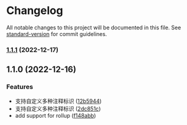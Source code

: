 # Changelog

All notable changes to this project will be documented in this file. See [standard-version](https://github.com/conventional-changelog/standard-version) for commit guidelines.

### [1.1.1](https://github.com/lzwme/strip-loader/compare/v1.1.0...v1.1.1) (2022-12-17)

## 1.1.0 (2022-12-16)


### Features

* 支持自定义多种注释标识 ([12b5944](https://github.com/lzwme/strip-loader/commit/12b5944381925bcb904b2286b333b6cc8f23ab14))
* 支持自定义多种注释标识 ([2dc851c](https://github.com/lzwme/strip-loader/commit/2dc851ce5813ef1f0c71fd821c1dd7e87f92027b))
* add support for rollup ([f148abb](https://github.com/lzwme/strip-loader/commit/f148abb39737e87fcf9fcd35575473b457f7c63f))
